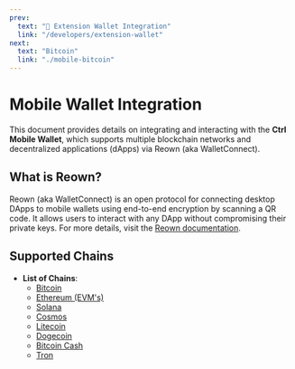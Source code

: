 ```yaml
---
prev:
  text: "🔹 Extension Wallet Integration"
  link: "/developers/extension-wallet"
next:
  text: "Bitcoin"
  link: "./mobile-bitcoin"
---
```


# Mobile Wallet Integration

This document provides details on integrating and interacting with the **Ctrl Mobile Wallet**, which supports multiple blockchain networks and decentralized applications (dApps) via Reown (aka WalletConnect).

## What is Reown?
Reown (aka WalletConnect) is an open protocol for connecting desktop DApps to mobile wallets using end-to-end encryption by scanning a QR code. It allows users to interact with any DApp without compromising their private keys. For more details, visit the [Reown documentation](https://reown.com/).

## Supported Chains
- **List of Chains**: 
  - [Bitcoin](./mobile-bitcoin) 
  - [Ethereum (EVM's)](./mobile-ethereum)
  - [Solana](./mobile-solana)
  - [Cosmos](./mobile-cosmos)
  - [Litecoin](./mobile-litecoin)
  - [Dogecoin](./mobile-dogecoin)
  - [Bitcoin Cash](./mobile-bitcoin-cash)
  - [Tron](./mobile-tron)
